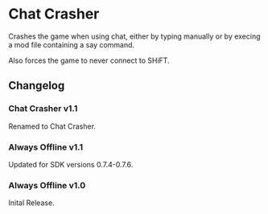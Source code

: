 # Chat Crasher
Crashes the game when using chat, either by typing manually or by execing a mod file containing a say command.

Also forces the game to never connect to SHiFT.

## Changelog

### Chat Crasher v1.1
Renamed to Chat Crasher.

### Always Offline v1.1
Updated for SDK versions 0.7.4-0.7.6.

### Always Offline v1.0
Inital Release.
